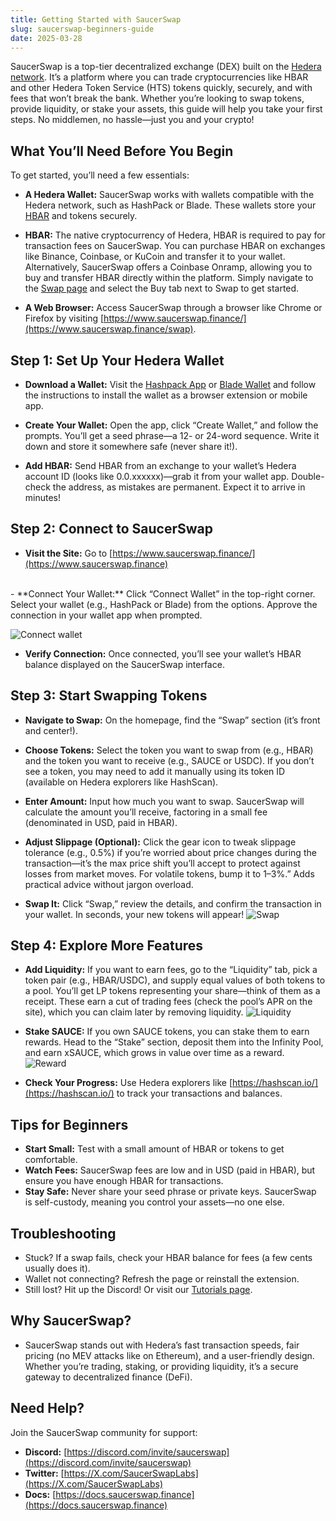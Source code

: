 ```yaml
---
title: Getting Started with SaucerSwap
slug: saucerswap-beginners-guide
date: 2025-03-28
---
```

SaucerSwap is a top-tier decentralized exchange (DEX) built on the [Hedera network](https://hedera.com/). It’s a platform where you can trade cryptocurrencies like HBAR and other Hedera Token Service (HTS) tokens quickly, securely, and with fees that won’t break the bank. 
Whether you’re looking to swap tokens, provide liquidity, or stake your assets,  this guide will help you take your first steps. No middlemen, no hassle—just you and your crypto!
<!-- truncate -->
## What You’ll Need Before You Begin
To get started, you’ll need a few essentials:
 
- **A Hedera Wallet:** SaucerSwap works with wallets compatible with the Hedera network, such as HashPack or Blade. These wallets store your [HBAR](https://hedera.com/hbar) and tokens securely.
 
- **HBAR:** The native cryptocurrency of Hedera, HBAR is required to pay for transaction fees on SaucerSwap. You can purchase HBAR on exchanges like Binance, Coinbase, or KuCoin and transfer it to your wallet.
Alternatively, SaucerSwap offers a Coinbase Onramp, allowing you to buy and transfer HBAR directly within the platform. Simply navigate to the [Swap page](https://www.saucerswap.finance/swap) and select the Buy tab next to Swap to get started.
 
- **A Web Browser:** Access SaucerSwap through a browser like Chrome or Firefox by visiting [https://www.saucerswap.finance/](https://www.saucerswap.finance/swap).

## Step 1: Set Up Your Hedera Wallet
- **Download a Wallet:** Visit the [Hashpack App](https://hashpack.app) or [Blade Wallet](https://bladewallet.io) and follow the instructions to install the wallet as a browser extension or mobile app.
 
- **Create Your Wallet:** Open the app, click “Create Wallet,” and follow the prompts. You’ll get a seed phrase—a 12- or 24-word sequence. Write it down and store it somewhere safe (never share it!).
 
- **Add HBAR:** Send HBAR from an exchange to your wallet’s Hedera account ID (looks like 0.0.xxxxxx)—grab it from your wallet app. Double-check the address, as mistakes are permanent. Expect it to arrive in minutes!

## Step 2: Connect to SaucerSwap
- **Visit the Site:** Go to [https://www.saucerswap.finance/](https://www.saucerswap.finance)
<br>
- **Connect Your Wallet:** Click “Connect Wallet” in the top-right corner. Select your wallet (e.g., HashPack or Blade) from the options. Approve the connection in your wallet app when prompted.

![Connect wallet](/img/image1.jpg)
- **Verify Connection:** Once connected, you’ll see your wallet’s HBAR balance displayed on the SaucerSwap interface.

## Step 3: Start Swapping Tokens
- **Navigate to Swap:** On the homepage, find the “Swap” section (it’s front and center!).
 
- **Choose Tokens:** Select the token you want to swap from (e.g., HBAR) and the token you want to receive (e.g., SAUCE or USDC). If you don’t see a token, you may need to add it manually using its token ID (available on Hedera explorers like HashScan).
 
- **Enter Amount:** Input how much you want to swap. SaucerSwap will calculate the amount you’ll receive, factoring in a small fee (denominated in USD, paid in HBAR).
 
- **Adjust Slippage (Optional):** Click the gear icon to tweak slippage tolerance (e.g., 0.5%) if you’re worried about price changes during the transaction—it’s the max price shift you’ll accept to protect against losses from market moves. For volatile tokens, bump it to 1–3%.” Adds practical advice without jargon overload.
 
- **Swap It:** Click “Swap,” review the details, and confirm the transaction in your wallet. In seconds, your new tokens will appear!
![Swap](/img/image2.jpg)

## Step 4: Explore More Features
- **Add Liquidity:** If you want to earn fees, go to the “Liquidity” tab, pick a token pair (e.g., HBAR/USDC), and supply equal values of both tokens to a pool. You’ll get LP tokens representing your share—think of them as a receipt. These earn a cut of trading fees (check the pool’s APR on the site), which you can claim later by removing liquidity.
![Liquidity](/img/image3.jpg)

- **Stake SAUCE:** If you own SAUCE tokens, you can stake them to earn rewards. Head to the “Stake” section, deposit them into the Infinity Pool, and earn xSAUCE, which grows in value over time as a reward.
![Reward](/img/image4.jpg)
- **Check Your Progress:** Use Hedera explorers like [https://hashscan.io/](https://hashscan.io/) to track your transactions and balances.

## Tips for Beginners
- **Start Small:** Test with a small amount of HBAR or tokens to get comfortable.
- **Watch Fees:** SaucerSwap fees are low and in USD (paid in HBAR), but ensure you have enough HBAR for transactions.
- **Stay Safe:** Never share your seed phrase or private keys. SaucerSwap is self-custody, meaning you control your assets—no one else.

## Troubleshooting
- Stuck? If a swap fails, check your HBAR balance for fees (a few cents usually does it).
- Wallet not connecting? Refresh the page or reinstall the extension.
- Still lost? Hit up the Discord! Or visit our [Tutorials page](https://docs.saucerswap.finance/get-started/saucerswap-tutorials).

## Why SaucerSwap?
- SaucerSwap stands out with Hedera’s fast transaction speeds, fair pricing (no MEV attacks like on Ethereum), and a user-friendly design. Whether you’re trading, staking, or providing liquidity, it’s a secure gateway to decentralized finance (DeFi).

## Need Help?
Join the SaucerSwap community for support:
- **Discord:** [https://discord.com/invite/saucerswap](https://discord.com/invite/saucerswap)
- **Twitter:** [https://X.com/SaucerSwapLabs](https://X.com/SaucerSwapLabs)
- **Docs:** [https://docs.saucerswap.finance](https://docs.saucerswap.finance)

